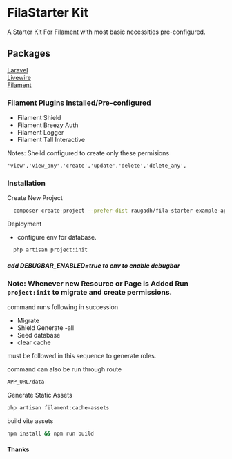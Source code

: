 
# FilaStarter Kit

A Starter Kit For Filament with most basic necessities pre-configured.

## Packages

[Laravel](https://github.com/laravel/laravel)  
[Livewire](https://github.com/livewire/livewire)  
[Filament](https://github.com/filamentphp/filament)

### Filament Plugins Installed/Pre-configured

- Filament Shield
- Filament Breezy Auth
- Filament Logger
- Filament Tall Interactive

Notes: Sheild configured to create only these permisions

`'view','view_any','create','update','delete','delete_any',`

### Installation

Create New Project

```bash
  composer create-project --prefer-dist raugadh/fila-starter example-app
```

Deployment

- configure env for database.

```bash
  php artisan project:init

```

##### add DEBUGBAR_ENABLED=true to env to enable debugbar

### Note: Whenever new Resource or Page is Added Run `project:init` to migrate and create permissions.

command runs following in succession

- Migrate
- Shield Generate -all
- Seed database
- clear cache

must be followed in this sequence to generate roles.

command can also be run through route

```sh
APP_URL/data
```

Generate Static Assets

```bash
php artisan filament:cache-assets

```

build vite assets

```bash
npm install && npm run build

```

#### Thanks
```

